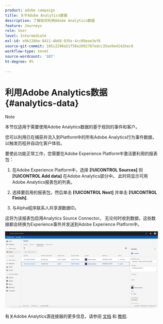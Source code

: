```yaml
---
product: adobe campaign
title: 关于Adobe Analytics数据
description: 了解如何利用Adobe Analytics数据
feature: Journeys
role: User
level: Intermediate
exl-id: e9b128be-9411-4b68-935e-4cc09eae3ef6
source-git-commit: 185c2296a51f58e2092787edcc35ee9e4242bec8
workflow-type: tm+mt
source-wordcount: '187'
ht-degree: 9%

---
```


# 利用Adobe Analytics数据{#analytics-data}

>[!NOTE]
>
>本节仅适用于需要使用Adobe Analytics数据的基于规则的事件和客户。

您可以利用已在捕获并流入到Platform中的所有Adobe Analytics行为事件数据，以触发历程并自动化客户体验。

要使此功能正常工作，您需要在Adobe Experience Platform中激活要利用的报表包：

1. 在Adobe Experience Platform中，选择 **[!UICONTROL Sources]** 则 **[!UICONTROL Add data]** 在Adobe Analytics部分中。 此时将显示可用Adobe Analytics报表包的列表。

1. 选择要启用的报表包，然后单击 **[!UICONTROL Next]** 并单击 **[!UICONTROL Finish]**.

1. 与Alpha程序联系人共享源数据ID。

这将为该报表包启用Analytics Source Connector。 无论何时收到数据，这些数据都会转换为Experience事件并发送到Adobe Experience Platform中。

![](../assets/alpha-event9.png)

有关Adobe Analytics源连接器的更多信息，请参阅 [文档](https://experienceleague.adobe.com/docs/experience-platform/sources/connectors/adobe-applications/analytics.html?lang=zh-Hans) 和 [教程](https://experienceleague.adobe.com/docs/experience-platform/sources/ui-tutorials/create/adobe-applications/analytics.html?lang=zh-Hans).
